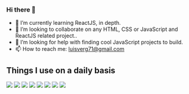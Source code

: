 ### Hi there 👋

- 🌱 I’m currently learning ReactJS, in depth.
- 👯 I’m looking to collaborate on any HTML, CSS or JavaScript and ReactJS related project..
- 🤔 I’m looking for help with finding cool JavaScript projects to build.
- 📫 How to reach me: luisverg71@gmail.com

## Things I use on a daily basis

<p align="left">
  <img  src="https://readme-components.vercel.app/api?component=logo&fill=black&logo=react&animation=spin&svgfill=15d8fe">  
  <img  src="https://readme-components.vercel.app/api?component=logo&fill=black&logo=typescript&svgfill=2d79c7">
  <img  src="https://readme-components.vercel.app/api?component=logo&fill=black&logo=webpack&svgfill=8ed5fa">
  <img  src="https://readme-components.vercel.app/api?component=logo&fill=black&logo=node.js&svgfill=659b60">
  <img  src="https://readme-components.vercel.app/api?component=logo&fill=black&logo=html5&svgfill=f06629">
  <img  src="https://readme-components.vercel.app/api?component=logo&fill=black&logo=javascript&svgfill=f6df1c">
  <img  src="https://readme-components.vercel.app/api?component=logo&fill=black&logo=CSS3&svgfill=028dd1">
  <img  src="https://readme-components.vercel.app/api?component=logo&fill=black&logo=github">
  </p>
